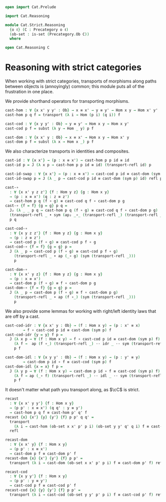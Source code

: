 ```agda
open import Cat.Prelude

import Cat.Reasoning

module Cat.Strict.Reasoning
  {o ℓ} (C : Precategory o ℓ)
  (ob-set : is-set (Precategory.Ob C))
  where

open Cat.Reasoning C
```

# Reasoning with strict categories

When working with strict categories, transports of morphisms along paths
between objects is (annoyingly) common; this module puts all of the
frustration in one place.

We provide shorthand operators for transporting morphisms.

```agda
cast-hom : ∀ {x x' y y' : Ob} → x ≡ x' → y ≡ y' → Hom x y → Hom x' y'
cast-hom p q f = transport (λ i → Hom (p i) (q i)) f

cast-cod : ∀ {x y y' : Ob} → y ≡ y' → Hom x y → Hom x y' 
cast-cod p f = subst (λ y → Hom _ y) p f

cast-dom : ∀ {x x' y : Ob} → x ≡ x' → Hom x y → Hom x' y
cast-dom p f = subst (λ x → Hom x _) p f
```

We also characterize transports in identities and composites.

```agda
cast-id : ∀ {x x'} → (p : x ≡ x') → cast-hom p p id ≡ id
cast-id p = J (λ x p → cast-hom p p id ≡ id) (transport-refl id) p

cast-id-swap : ∀ {x x'} → (p : x ≡ x') → cast-cod p id ≡ cast-dom (sym p) id
cast-id-swap p = J (λ _ p → cast-cod p id ≡ cast-dom (sym p) id) refl p

cast-∘
  : ∀ {x x' y z z'} {f : Hom y z} {g : Hom x y}
  → (p : x ≡ x') (q : z ≡ z')
  → cast-hom p q (f ∘ g) ≡ cast-cod q f ∘ cast-dom p g
cast-∘ {f = f} {g = g} p q =
  J₂ (λ _ _ p q → cast-hom p q (f ∘ g) ≡ cast-cod q f ∘ cast-dom p g)
  (transport-refl _ ∙ sym (ap₂ _∘_ (transport-refl _) (transport-refl _)))
  p q

cast-cod-∘
  : ∀ {x y z z'} {f : Hom y z} {g : Hom x y}
  → (p : z ≡ z')
  → cast-cod p (f ∘ g) ≡ cast-cod p f ∘ g
cast-cod-∘ {f = f} {g = g} p =
  J (λ _ p → cast-cod p (f ∘ g) ≡ cast-cod p f ∘ g)
    (transport-refl _ ∙ ap (_∘ g) (sym (transport-refl _)))
    p

cast-dom-∘
  : ∀ {x x' y z} {f : Hom y z} {g : Hom x y}
  → (p : x ≡ x')
  → cast-dom p (f ∘ g) ≡ f ∘ cast-dom p g
cast-dom-∘ {f = f} {g = g} p =
  J (λ _ p → cast-dom p (f ∘ g) ≡ f ∘ cast-dom p g)
    (transport-refl _ ∙ ap (f ∘_) (sym (transport-refl _)))
    p
```

We also provide some lemmas for working with right/left identity laws that are
off by a cast.

```agda
cast-cod-idr : ∀ {x x' y : Ob} → (f : Hom x y) → (p : x' ≡ x)
        → f ∘ cast-cod p id ≡ cast-dom (sym p) f
cast-cod-idr {y = y} f p =
  J (λ x p → ∀ (f : Hom x y) → f ∘ cast-cod p id ≡ cast-dom (sym p) f)
    (λ f →  ap (f ∘_) (transport-refl _) ·· idr _ ·· sym (transport-refl _))
    p f

cast-dom-idl : ∀ {x y y' : Ob} → (f : Hom x y) → (p : y' ≡ y)
        → cast-dom p id ∘ f ≡ cast-cod (sym p) f
cast-dom-idl {x = x} f p =
  J (λ y p → ∀ (f : Hom x y) → cast-dom p id ∘ f ≡ cast-cod (sym p) f)
    (λ f → ap (_∘ f) (transport-refl _) ·· idl _ ·· sym (transport-refl _))
    p f
```

It doesn't matter what path you transport along, as $\cC$ is strict.

```agda
recast
  : ∀ {x x' y y'} {f : Hom x y}
  → (p p' : x ≡ x') (q q' : y ≡ y')
  → cast-hom p q f ≡ cast-hom p' q' f
recast {x} {x'} {y} {y'} {f} p p' q q' =
  transport
    (λ i → cast-hom (ob-set x x' p' p i) (ob-set y y' q' q i) f ≡ cast-hom p' q' f)
  refl

recast-dom
  : ∀ {x x' y} {f : Hom x y}
  → (p p' : x ≡ x')
  → cast-dom p f ≡ cast-dom p' f
recast-dom {x} {x'} {y'} {f} p p' =
  transport (λ i → cast-dom (ob-set x x' p' p i) f ≡ cast-dom p' f) refl

recast-cod
  : ∀ {x y y'} {f : Hom x y}
  → (p p' : y ≡ y')
  → cast-cod p f ≡ cast-cod p' f
recast-cod {x} {y} {y'} {f} p p' =
  transport (λ i → cast-cod (ob-set y y' p' p i) f ≡ cast-cod p' f) refl
```
